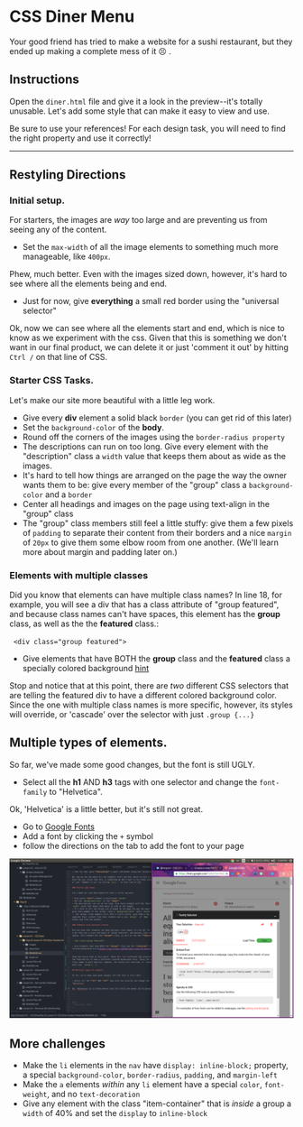 # CSS Diner Menu


Your good friend has tried to make a website for a sushi restaurant, but they ended up making a complete mess of it :persevere: .

## Instructions

Open the `diner.html` file and give it a look in the preview--it's totally unusable. Let's add some style that can make it easy to view and use.

Be sure to use your references! For each design task, you will need to find the right property and use it correctly!
<!-- + [List of CSS Properties]()
+ [List of CSS selectors]() -->

--------------

## Restyling Directions

### Initial setup.

For starters, the images are *way* too large and are preventing us from seeing any of the content.

+ Set the `max-width` of all the image elements to something much more manageable, like `400px`.

Phew, much better. Even with the images sized down, however, it's hard to see where all the elements being and end.

+ Just for now, give **everything** a small red border using the "universal selector"

Ok, now we can see where all the elements start and end, which is nice to know as we experiment with the css. Given that this is something we don't want in our final product, we can delete it or just 'comment it out' by hitting `Ctrl /` on that line of CSS.

### Starter CSS Tasks.

Let's make our site more beautiful with a little leg work.

+ Give every **div** element a solid black `border` (you can get rid of this later)
+ Set the `background-color` of the **body**.
+ Round off the corners of the images using the `border-radius property`
+ The descriptions can run on too long. Give every element with the "description" class a  `width` value that keeps them about as wide as the images.
+ It's hard to tell how things are arranged on the page the way the owner wants them to be: give every member of the "group" class a `background-color` and a `border`
+ Center all headings and images on the page using text-align in the "group" class
+  The "group" class members still feel a little stuffy: give them a few pixels of `padding` to separate their content from their borders and a nice `margin` of `20px` to give them some elbow room from one another. (We'll learn more about margin and padding later on.)

### Elements with multiple classes

Did you know that elements can have multiple class names? In line 18, for example, you will see a div that has a class attribute of "group featured", and because class names can't have spaces, this element has the **group** class, as well as the the **featured** class.:

` <div class="group featured">`

+ Give elements that have BOTH the **group** class and the **featured** class a specially colored background [hint](https://css-tricks.com/multiple-class-id-selectors/)

Stop and notice that at this point, there are *two* different CSS selectors that are telling the featured div to have a different colored background color. Since the one with multiple class names is more specific, however, its styles will override, or 'cascade' over the selector with just `.group {...}`

## Multiple types of elements.

So far, we've made some good changes, but the font is still UGLY.

+ Select all the **h1** AND **h3** tags with one selector and change the `font-family` to "Helvetica".

Ok, 'Helvetica' is a little better, but it's still not great.
+ Go to [Google Fonts](https://fonts.google.com/)
+ Add a font by clicking the `+` symbol
+ follow the directions on the tab to add the font to your page

![Google Fonts](images/googlefonts.png)

## More challenges
+ Make the `li` elements in the `nav` have `display: inline-block;` property, a special `background-color`,  `border-radius`, `padding`, and `margin-left`
+ Make the `a` elements *within* any `li` element have a special `color`, `font-weight`, and no `text-decoration`
+ Give any element with the class "item-container" that is *inside* a group a `width` of 40% and set the `display` to `inline-block`


<!-- I can keep adding more here.  -->

<!--


img {
  max-width: 400px;
}

div {
  /*border: 3px solid red;*/
}



body {
  background-color: dodgerblue;
}

img {
  border: 3px solid black;
}


p {
  max-width: 400px;
}

.group {
  background-color: red;
  padding: 50px;
  border: 10px solid black;
  margin: 50px;
}

.featured.group {
  background-color: yellow;
}

h1, h3 {
  font-family: helvetica;
}

li {
  display: inline-block;
  /*margin: auto;*/
  background-color: lightgray;
  padding: 10px;
  border-radius: 5px;
  margin-left: 20px;
}

li a {
  color: white;
  text-decoration: none;
  font-weight: bold;
}


.group .item-container{
  width: 40%;
  display: inline-block;
}
.group .item-container {
  /*vertical-align: top;*/
}

.item-container {
  height: 200px;
  overflow-y: auto;
}

/*
box shadow
Last child

*/

-->
